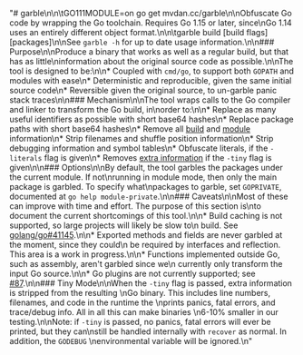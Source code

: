 "# garble\n\n\tGO111MODULE=on go get mvdan.cc/garble\n\nObfuscate Go code by wrapping the Go toolchain. Requires Go 1.15 or later, since\nGo 1.14 uses an entirely different object format.\n\n\tgarble build [build flags] [packages]\n\nSee `garble -h` for up to date usage information.\n\n### Purpose\n\nProduce a binary that works as well as a regular build, but that has as little\ninformation about the original source code as possible.\n\nThe tool is designed to be:\n\n* Coupled with `cmd/go`, to support both `GOPATH` and modules with ease\n* Deterministic and reproducible, given the same initial source code\n* Reversible given the original source, to un-garble panic stack traces\n\n### Mechanism\n\nThe tool wraps calls to the Go compiler and linker to transform the Go build, in\norder to:\n\n* Replace as many useful identifiers as possible with short base64 hashes\n* Replace package paths with short base64 hashes\n* Remove all [build](https://golang.org/pkg/runtime/#Version) and [module](https://golang.org/pkg/runtime/debug/#ReadBuildInfo) information\n* Strip filenames and shuffle position information\n* Strip debugging information and symbol tables\n* Obfuscate literals, if the `-literals` flag is given\n* Removes [extra information](#tiny-mode) if the `-tiny` flag is given\n\n### Options\n\nBy default, the tool garbles the packages under the current module. If not\nrunning in module mode, then only the main package is garbled. To specify what\npackages to garble, set `GOPRIVATE`, documented at `go help module-private`.\n\n### Caveats\n\nMost of these can improve with time and effort. The purpose of this section is\nto document the current shortcomings of this tool.\n\n* Build caching is not supported, so large projects will likely be slow to\n  build. See [golang/go#41145](https://github.com/golang/go/issues/41145).\n\n* Exported methods and fields are never garbled at the moment, since they could\n  be required by interfaces and reflection. This area is a work in progress.\n\n* Functions implemented outside Go, such as assembly, aren't garbled since we\n  currently only transform the input Go source.\n\n* Go plugins are not currently supported; see [#87](https://github.com/burrowers/garble/issues/87).\n\n### Tiny Mode\n\nWhen the `-tiny` flag is passed, extra information is stripped from the resulting \nGo binary. This includes line numbers, filenames, and code in the runtime the \nprints panics, fatal errors, and trace/debug info. All in all this can make binaries \n6-10% smaller in our testing.\n\nNote: if `-tiny` is passed, no panics, fatal errors will ever be printed, but they can\nstill be handled internally with `recover` as normal. In addition, the `GODEBUG` \nenvironmental variable will be ignored.\n"